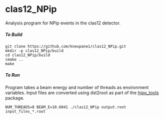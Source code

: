 # clas12_NPip



Analysis program for NPip events in the clas12 detector.



##### To Build

```shell
git clone https://github.com/kneupane1/clas12_NPip.git
mkdir -p clas12_NPip/build
cd clas12_NPip/build
cmake ..
make
```

##### To Run

Program takes a beam energy and number of threads as environment variables. Input files are converted using dst2root as part of the [hipo_tools](https://github.com/JeffersonLab/hipo_tools) package.

```shell
NUM_THREADS=8 BEAM_E=10.6041 ./clas12_NPip output.root input_files_*.root
```
